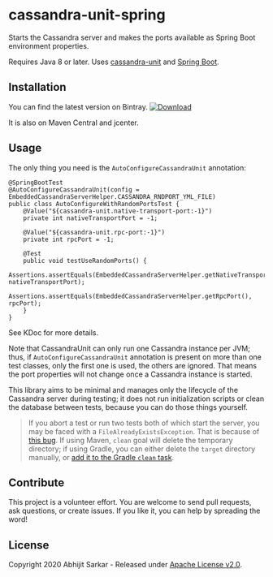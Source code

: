 # cassandra-unit-spring

Starts the Cassandra server and makes the ports available as Spring Boot environment properties.

Requires Java 8 or later. Uses [cassandra-unit](https://github.com/jsevellec/cassandra-unit) and [Spring Boot](https://spring.io/projects/spring-boot). 

## Installation

You can find the latest version on Bintray. [ ![Download](https://api.bintray.com/packages/asarkar/mvn/com.asarkar.spring%3Acassandra-unit-spring/images/download.svg) ](https://bintray.com/asarkar/mvn/com.asarkar.spring%3Acassandra-unit-spring/_latestVersion)

It is also on Maven Central and jcenter.

## Usage

The only thing you need is the `AutoConfigureCassandraUnit` annotation:

```
@SpringBootTest
@AutoConfigureCassandraUnit(config = EmbeddedCassandraServerHelper.CASSANDRA_RNDPORT_YML_FILE)
public class AutoConfigureWithRandomPortsTest {
    @Value("${cassandra-unit.native-transport-port:-1}")
    private int nativeTransportPort = -1;

    @Value("${cassandra-unit.rpc-port:-1}")
    private int rpcPort = -1;

    @Test
    public void testUseRandomPorts() {
        Assertions.assertEquals(EmbeddedCassandraServerHelper.getNativeTransportPort(), nativeTransportPort);
        Assertions.assertEquals(EmbeddedCassandraServerHelper.getRpcPort(), rpcPort);
    }
}
```

See KDoc for more details.

Note that CassandraUnit can only run one Cassandra instance per JVM; thus, if `AutoConfigureCassandraUnit` annotation 
is present on more than one test classes, only the first one is used, the others are ignored. That means the port
properties will not change once a Cassandra instance is started.

This library aims to be minimal and manages only the lifecycle of the Cassandra server during testing; it does not 
run initialization scripts or clean the database between tests, because you can do those things yourself.

> If you abort a test or run two tests both of which start the server, you may be faced with a `FileAlreadyExistsException`. That is because of [this bug](https://github.com/jsevellec/cassandra-unit/issues/319). If using Maven, `clean` goal will delete the temporary directory; if using Gradle, you can either delete the `target` directory manually, or [add it to the Gradle `clean` task](https://stackoverflow.com/a/29813360/839733).
## Contribute

This project is a volunteer effort. You are welcome to send pull requests, ask questions, or create issues.
If you like it, you can help by spreading the word!

## License

Copyright 2020 Abhijit Sarkar - Released under [Apache License v2.0](LICENSE).
